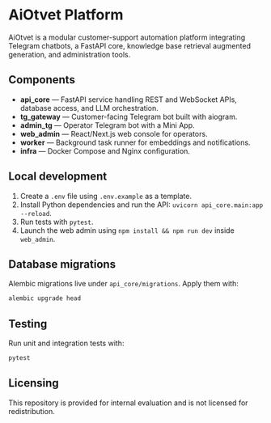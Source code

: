 # AiOtvet Platform

AiOtvet is a modular customer-support automation platform integrating Telegram chatbots, a FastAPI core, knowledge base retrieval augmented generation, and administration tools.

## Components

- **api_core** — FastAPI service handling REST and WebSocket APIs, database access, and LLM orchestration.
- **tg_gateway** — Customer-facing Telegram bot built with aiogram.
- **admin_tg** — Operator Telegram bot with a Mini App.
- **web_admin** — React/Next.js web console for operators.
- **worker** — Background task runner for embeddings and notifications.
- **infra** — Docker Compose and Nginx configuration.

## Local development

1. Create a `.env` file using `.env.example` as a template.
2. Install Python dependencies and run the API: `uvicorn api_core.main:app --reload`.
3. Run tests with `pytest`.
4. Launch the web admin using `npm install && npm run dev` inside `web_admin`.

## Database migrations

Alembic migrations live under `api_core/migrations`. Apply them with:

```bash
alembic upgrade head
```

## Testing

Run unit and integration tests with:

```bash
pytest
```

## Licensing

This repository is provided for internal evaluation and is not licensed for redistribution.
